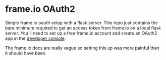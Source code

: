 # frame.io OAuth2
Simple frame.io oauth setup with a flask server. This repo just contains the bare minimum required to get an access token from frame.io on a local flask server. You'll need to set up a free frame.io account and create an OAuth2 app in the [developer console](https://developer.frame.io/app/oauth-apps).

The frame.io docs are really vague so setting this up was more painful than it should have been.
